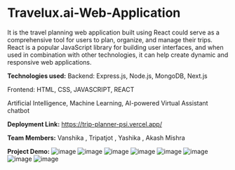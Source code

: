 # Travelux.ai-Web-Application
It is the travel planning web application built using React could serve as a comprehensive tool for users to plan, organize, and manage their trips. React is a popular JavaScript library for building user interfaces, and when used in combination with other technologies, it can help create dynamic and responsive web applications.

**Technologies used:**
Backend: Express.js, Node.js, MongoDB, Next.js

Frontend: HTML, CSS, JAVASCRIPT, REACT

Artificial Intelligence, Machine Learning, AI-powered Virtual Assistant chatbot

**Deployment Link:**
https://trip-planner-psi.vercel.app/

**Team Members:**
Vanshika , Tripatjot , Yashika , Akash Mishra

**Project Demo:**
![image](https://github.com/Vanshika-Pahuja/Travelux.ai-Web-Application/assets/125988598/fd7d5d93-13d8-4bf5-acbb-f351720546a6)
![image](https://github.com/Vanshika-Pahuja/Travelux.ai-Web-Application/assets/125988598/fa7b0d66-4766-4493-a0bc-1c28f602b356)
![image](https://github.com/Vanshika-Pahuja/Travelux.ai-Web-Application/assets/125988598/453c29c7-ab69-46e5-8135-c14aa18f507d)
![image](https://github.com/Vanshika-Pahuja/Travelux.ai-Web-Application/assets/125988598/80464710-ffd1-4ad7-9650-9ab4acf1b9c7)
![image](https://github.com/Vanshika-Pahuja/Travelux.ai-Web-Application/assets/125988598/e9043a75-19fa-46f0-84e8-9e1bb1db2063)
![image](https://github.com/Vanshika-Pahuja/Travelux.ai-Web-Application/assets/125988598/d692d13d-f75c-4543-9aae-e151ea2d2e01)
![image](https://github.com/Vanshika-Pahuja/Travelux.ai-Web-Application/assets/125988598/f74d3e26-fb35-4a70-8de9-3dc0597d28df)
![image](https://github.com/Vanshika-Pahuja/Travelux.ai-Web-Application/assets/125988598/af28b5b1-73c9-4b9c-893e-673963654fdf)
